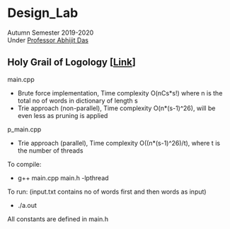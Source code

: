 # Design_Lab 
Autumn Semester 2019-2020  <br />
Under [Professor Abhijit Das](http://cse.iitkgp.ac.in/~abhij/) 

## Holy Grail of Logology [[Link](https://en.wikipedia.org/wiki/Word_square#Order_10_squares)]

main.cpp   
  * Brute force implementation, Time complexity O(nCs*s!) where n is the total no of words in dictionary of length s
  * Trie approach (non-parallel), Time complexity O(n*(s-1)^26), will be even less as pruning is applied
         
p_main.cpp 
  * Trie approach (parallel), Time complexity O((n*(s-1)^26)/t), where t is the number of threads

To compile:<br /> 
  * g++ main.cpp main.h -lpthread
  
To run:  (input.txt contains no of words first and then words as input)<br />
  * ./a.out 
  
All constants are defined in main.h

